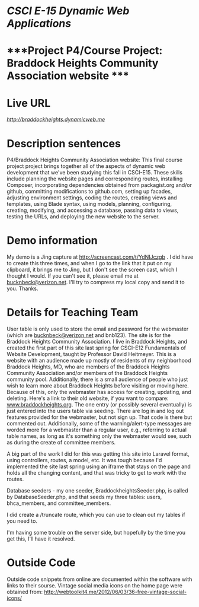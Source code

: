 # ***CSCI E-15 Dynamic Web Applications***
# ***Project P4/Course Project: Braddock Heights Community Association website ***
 
# **Live URL**
*http://braddockheights.dynamicweb.me*

# **Description sentences**
P4/Braddock Heights Community Association website: This final course project project brings together all of the aspects of
dynamic web development that we've been studying this fall in CSCI-E15.  These skills include planning the website pages 
and corresponding routes, installing Composer, incorporating dependencies obtained from packagist.org and/or github, 
committing modifications to github.com, setting up facades, 
adjusting environment settings, coding the routes, creating views and templates, using Blade syntax, using models, 
planning, configuring, creating, modifying, and accessing a database, passing data to views, testing the URLs, and 
deploying the new website to the server.

# **Demo information** 
My demo is a Jing capture at http://screencast.com/t/YdNIJczgb .  I did have to create this three
times, and when I go to the link that it put on my clipboard, it brings me to Jing, but I don't see the screen cast, 
which I thought I would.  If you can't see it, please email me at bucknbeck@verizon.net.  I'll try to compress my 
local copy and send it to you.  Thanks.

# **Details for Teaching Team**

User table is only used to store the email and password for the webmaster (which are bucknbeck@verizon.net and bnb123).
The site is for the Braddock Heights Community Association.  I live in Braddock Heights, and created the first part of 
this site last spring for CSCI-E12 Fundamentals of Website Development, taught by Professor David Heitmeyer.  This is a 
website with an audience made up mostly of residents of my neighborhood Braddock Heights, MD, who are members of the 
Braddock Heights Community Association and/or members of the Braddock Heights community pool.  Additionally, there is a 
small audience of people who just wish to learn more about Braddock Heights before visiting or moving here.  Because of this,
only the webmaster has access for creating, updating, and deleting.  Here's a link to their old website, if you 
want to compare: www.braddockheights.org.  The one entry (or possibly several eventually) is just entered into the users
table via seeding.  There are log in and log out features provided for the webmaster, but not sign up.  That code is there
but commented out.  Additionally, some of the warning/alert-type messages are worded more for a webmaster than a regular
user, e.g., referring to actual table names, as long as it's something only the webmaster would see, such as during the 
create of committee members.

A big part of the work I did for this was getting this site into Laravel format, using controllers, routes, a model, etc. 
It was tough because I'd implemented the site last spring using an iframe that stays on the page and holds all the changing
content, and that was tricky to get to work with the routes.

Database seeders  - my one seeder, BraddockheightsSeeder.php, is called by DatabaseSeeder.php, and that seeds
my three tables: users, bhca_members, and committee_members.

I did create a /truncate route, which you can use to clean out my tables if you need to.

I'm having some trouble on the server side, but hopefully by the time you get this, I'll have it resolved.

# **Outside Code**
Outside code snippets from online are documented within the software with links to their sourse.
Vintage social media icons on the home page were obtained from:
    http://webtoolkit4.me/2012/06/03/36-free-vintage-social-icons/  